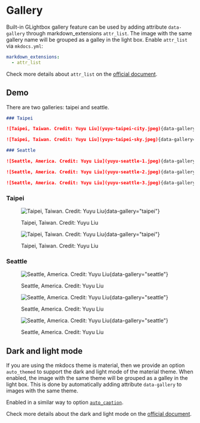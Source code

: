 # Gallery

Built-in GLightbox gallery feature can be used by adding attribute ```data-gallery``` through markdown_extensions ```attr_list```. The image with the same gallery name will be grouped as a galley in the light box. Enable ```attr_list``` via ```mkdocs.yml```:

```yaml
markdown_extensions:
  - attr_list
```

Check more details about ```attr_list``` on the [official document](https://python-markdown.github.io/extensions/attr_list/).

## Demo

There are two galleries: taipei and seattle.

```markdown title="Setting gallery with data-gallery attribute"
### Taipei

![Taipei, Taiwan. Credit: Yuyu Liu](yuyu-taipei-city.jpeg){data-gallery="taipei"}

![Taipei, Taiwan. Credit: Yuyu Liu](yuyu-taipei-sky.jpeg){data-gallery="taipei"}

### Seattle

![Seattle, America. Credit: Yuyu Liu](yuyu-seattle-1.jpeg){data-gallery="seattle"}

![Seattle, America. Credit: Yuyu Liu](yuyu-seattle-2.jpeg){data-gallery="seattle"}

![Seattle, America. Credit: Yuyu Liu](yuyu-seattle-3.jpeg){data-gallery="seattle"}
```

### Taipei

<figure markdown>

![Taipei, Taiwan. Credit: Yuyu Liu](yuyu-taipei-city.jpeg){data-gallery="taipei"}

<figcaption>Taipei, Taiwan. Credit: Yuyu Liu</figcaption>
</figure>

<figure markdown>

![Taipei, Taiwan. Credit: Yuyu Liu](yuyu-taipei-sky.jpeg){data-gallery="taipei"}

<figcaption>Taipei, Taiwan. Credit: Yuyu Liu</figcaption>
</figure>

### Seattle

<figure markdown>

![Seattle, America. Credit: Yuyu Liu](yuyu-seattle-1.jpeg){data-gallery="seattle"}

<figcaption>Seattle, America. Credit: Yuyu Liu</figcaption>
</figure>

<figure markdown>

![Seattle, America. Credit: Yuyu Liu](yuyu-seattle-2.jpeg){data-gallery="seattle"}

<figcaption>Seattle, America. Credit: Yuyu Liu</figcaption>
</figure>

<figure markdown>

![Seattle, America. Credit: Yuyu Liu](yuyu-seattle-3.jpeg){data-gallery="seattle"}

<figcaption>Seattle, America. Credit: Yuyu Liu</figcaption>
</figure>

## Dark and light mode

If you are using the mkdocs theme is material, then we provide an option `auto_themed` to support the dark and light mode of the material theme. When enabled, the image with the same theme will be grouped as a galley in the light box. This is done by automatically adding attribute `data-gallery` to images with the same theme.

Enabled in a similar way to option [`auto_caption`](../caption/caption.md#image-alt-as-the-caption).

Check more details about the dark and light mode on the [official document](https://squidfunk.github.io/mkdocs-material/reference/images/#light-and-dark-mode).

